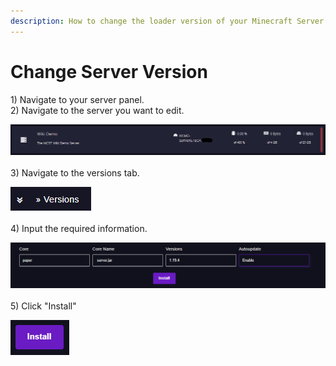 ```yaml
---
description: How to change the loader version of your Minecraft Server on MCST
---
```


# Change Server Version

1\) Navigate to your server panel.\
2\) Navigate to the server you want to edit.

![](<../.gitbook/assets/image (12).png>)\
\
3\) Navigate to the versions tab.

![](<../.gitbook/assets/image (47).png>)\
\
4\) Input the required information.

![](<../.gitbook/assets/image (15).png>)\
\
5\) Click "Install"

![](<../.gitbook/assets/image (8).png>)
